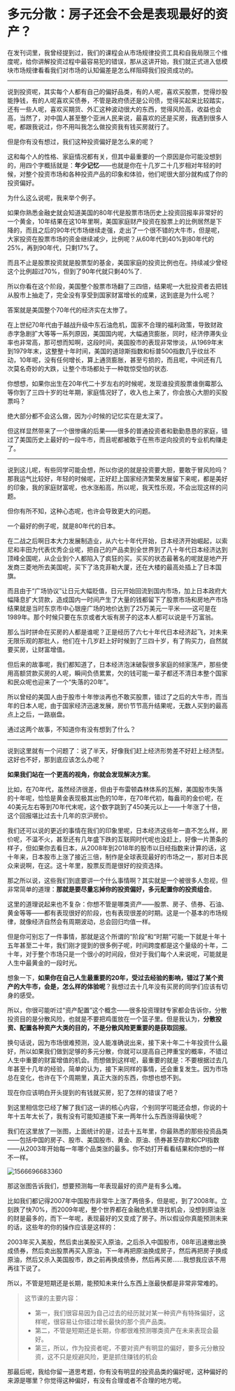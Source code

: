 # 多元分散：房子还会不会是表现最好的资产？

在发刊词里，我曾经提到过，我们的课程会从市场规律投资工具和自我局限三个维度呢，给你讲解投资过程中最容易犯的错误，那从这讲开始，我们就正式进入低模块市场规律看看我们对市场的认知偏差是怎么样阻碍我们投资成功的。

---

说到投资呢，其实每个人都有自己的偏好品类，有的人呢，喜欢买股票，觉得炒股能挣钱，有的人呢喜欢买债券，不管是政府债还是公司债，觉得买起来比较踏实，还有一些人呢，喜欢买期货、外汇这种波动很大的东西，觉得风险高，收益也会高，当然了，对中国人甚至整个亚洲人民来说，最喜欢的还是买房，我遇到很多人呢，都跟我说过，你不用叫我怎么做投资我有钱买房就行了。

但是你有没有想过，我们这种投资偏好是怎么来的呢？

这和每个人的性格、家庭情况都有关，但其中最重要的一个原因是你可能没想到的，用四个字概括就是：**年少记忆**——也就是你在十几岁二十几岁相对年轻的时候，对整个投资市场和各种投资产品的印象和体验，他们呢很大部分就构成了你的投资偏好。

为什么这么说呢，我来举个例子。

如果你熟悉金融史就会知道美国的80年代是股票市场历史上投资回报率非常好的一个黄金，10年结果在这10年里啊，美国家庭财产投资在股票上的比例居然是下降的，而且之后的90年代市场继续走强，走出了一个很不错的大牛市，但是呢，大家投资在股票市场的资金继续减少，比例呢？从60年代到40%到80年代的25%，再到90年代，只剩17%了。

而且不止是股票投资就是股票型的基金，美国家庭的投资比例也在。持续减少曾经这个比例超过70%，但到了90年代就只剩40%了.

所以你看在这个阶段，美国整个股票市场翻了三四倍，结果呢一大批投资者去把钱从股市上抽走了，完全没有享受到国家财富增长的成果，这到底是为什么呢？

答案就是美国整个70年代的经济实在太惨了。

在上世纪70年代由于越战升级中东石油危机，国家不合理的福利政策，导致财政赤字急剧扩大等等一系列原因，美国国内呢，大幅通货膨胀，同时，经济停滞失业率也非常高，那可想而知啊，这段时间，美国股市的表现非常惨淡，从1969年末到1979年末，这整整十年时间，美国的道琼斯指数和标普500指数几乎纹丝不动，10年呢，没有任何增长，算上通货膨胀，甚至亏损的，而且呢，中间还有几次莫名奇妙的大跌，让整个市场都处于一种耽惊受怕的状态.

你想想，如果你出生在20年代二十岁左右的时候呢，发现谁投资股票谁倒霉那么等你到了三四十岁的壮年期，家庭情况好了，收入也上来了，你会放心大胆的买股票吗？

绝大部分都不会这么做，因为小时候的记忆实在是太深了。

但这样显然带来了一个很惨痛的后果——很多的普通投资者和勤勤恳恳的家庭，错过了美国历史上最好的一段牛市，而且呢都被敢于在熊市逆向投资的专业机构赚走了。

---

说到这儿呢，有些同学可能会想，所以你说的就是投资要大胆，要敢于冒风险吗？那我运气比较好，年轻的时候呢，正好赶上国家经济繁荣发展留下来呢，都是美好的印象，我的家庭财富呢，也水涨船高，所以呢，我天性乐观，不会出现这样的问题。

但你有所不知，这种心态呢，也许会导致更大的问题。

一个最好的例子呢，就是80年代的日本。

在二战之后啊日本大力发展制造业，从六七十年代开始，日本经济开始崛起，以索尼和丰田为代表优秀企业呢，把自己的产品卖到全世界到了八十年代日本经济达到顶峰全国呢，从企业到个人都陷入了疯狂的买。买买的状态最著名的呢就是地产开发商三菱地所去美国呢，买下了洛克菲勒大厦，还在大楼的最高处插上了日本国旗。

而且由于“广场协议”让日元大幅贬值，日元开始回流到国内市场，加上日本政府大幅降息扩大贷款，造成国内一时间产生了大量的钱都留下了股票市场和房地产市场结果就是当时东京市中心银座广场的地价达到了25万美元一平米——这可是在1989年。那个时候只要在东京或者大坂有房子的这本人都可以说是千万富翁。

那么当时拼命在买房的人都是谁呢？正是经历了六七十年代日本经济起飞，对未来无限乐观的那批人，他们在十几岁赶上好时候到了三四十岁，有了购买力，自然就要买房，让财富增值。

但后来的故事呢，我们都知道了，日本经济泡沫破裂很多家庭的倾家荡产，那些使用高额贷款买房的人呢，瞬间负债累累，欠的钱可能一辈子都还不清日本整个国家和民众呢也迎来了一个“失落的20年”。

所以曾经的美国人由于股市十年惨淡再也不敢买股票，错过了之后的大牛市，而当年的日本人呢，由于国家经济迅速发展，房价节节高升结果呢，无数人买到的最高点上之后，一路崩盘。

通过这两个故事，不知道你有没有想到了什么？

---

说到这里就有一个问题了：说了半天，好像我们赶上经济形势差不好赶上经济型。这好也不好，那到底应该怎么办呢？

**如果我们站在一个更高的视角，你就会发现解决方案**。

比如，在70年代，虽然经济很差，但由于布雷顿森林体系的瓦解，美国股市失落的十年呢，恰恰是黄金表现极其出色的10年，在70年代初，每盎司的金价呢，在40美元左右等到70年代末呢，这个数字跳到了450美元以上——十年涨了十倍，这个回报堪比过去十几年的京沪房价。

我们还可以说的更近的事情在我们的印象里呢，日本经济这些年一直不怎么样，房价呢，不温不火，甚至还有几年盛下跌的互联网时代呢也没赶上，好像一片萧条的样子，但如果你去看日本，从2008年到2018年的股市以日经指数来计算的话，这十年来，日本股市上涨了接近三倍，制作是全球表现最好的市场之一，那对日本民众来说啊，在这。这十年里，股票反而是很好的投资选择。

那之所以说，这些我们到底要讲一个什么事情啊？其实就是一个被很多人忽视，但非常简单的道理：**那就是要尽量忘掉你的投资偏好，多元配置你的投资组合**。

这里的道理说起来也不复杂：你想不管是哪类资产——股票、房子、债券、石油、黄金等等——都有表现很好的阶段，也有表现很差的时期。这是一个基本的市场规律，就像经济自然会有周期波动，总会回归均值一样。

但是你可别忘了一件事情，那就是这个所谓的“阶段”和“时期”可能一下就是十年十五年甚至二十年，我们刚才提到的很多例子呢，时间跨度都是这个量级的十年，二十年，对于整个市场只是一个很小的时间段，但对于我们每个人来说呢，可能就是人生中最黄金的一段时光。

想象一下，**如果你在自己人生最重要的20年，受过去经验的影响，错过了某个资产的大牛市，会是，怎么样的体验呢**？我想过去十几年没有买房的同学们应该有切身的感受。

所以，你很可能听过“资产配置”这个概念——很多投资理财专家都会告诉你，分散投资目的是分散风险，也就是不要把鸡蛋放在一个篮子里。但是我认为，**分散投资、配置各种资产大类的目的，不是分散风险更重要的是获取回报**。

换句话说，因为市场很难预测，没人能准确说出来，接下来十年二十年投资什么最好，所以如果我们做到足够的多元分散，你就可以提高自己押重宝的概率，不错过人生中重要的财富增值的机会。而想做到这样呢，最重要的就是：不要根据过去几年甚至十几年的经验，简单的认为，接下来同样的事情，还会重复发生。因为市场总在变化，也许在下个周期里，真正大涨的东西，你想也想不到。

现在你应该明白开头提到的有钱就买房，犯了怎样的错误了吧？

到这里相信您已经了解了我们这一讲的核心内容，个别同学可能还会想，你说的十年十五年太长了，我有没有可能知道接下来一两年什么东西涨得最快呢？

我们在这里放了一张图，上面统计的是，过去十五年里，你最熟悉的那些投资品类——包括中国的房子、股市、美国股市、黄金、原油、债券甚至存款和CPI指数——从2003年开始每一年哪个品类涨的最多。你不妨打开看看结果和你想的一样不一样。

![1566696683360](G:\Projects\gitbook\iget\zxy_grlc\charpter_003.assets\1566696683360.png)

那这张图告诉我们，想要预测每一年表现最好的资产是有多么难。

比如我们都记得2007年中国股市非常牛上涨了两倍多，但是呢，到了2008年。立刻跌了快70%，而2009年呢，整个世界都在金融危机里寻找机会，没想到原油涨的财是最多的，而下一年呢，表现最好的又变成了房子。所以假设你真能预测未来的话，这些年的你的操作应该是这样的：

2003年买入美股，然后卖出美股买入原油，之后杀入中国股市，08年迅速撤出换成债券，然后卖出股票再买入原油，下一年再把原油换成房子，然后再把房子换成原油，然后又杀入美国股市，跌之前再换成债券，然后再买房……我想我应该不用再往下说了。

所以，不管是短期还是长期，能预知未来什么东西上涨最快都是非常非常难的。

> 这节课的主要内容：
>
> * 第一，我们很容易因为自己过去的经历就对某一种资产有特殊偏好，这样呢，很容易让你错过增长最快的那个资产品类。
> * 第二，不管是短期还是长期，你都很难预测哪类资产在未来表现会最好。
> * 第三，所以，作为投资者呢，不要对资产有明显的偏好，要多元分散投资，这不只是规避风险，更是抓住赚钱的机会

那最后呢，我给你留一道思考题，你有没有明显的投资品类的偏好呢，这种偏好的来源是哪里？你觉得这种偏好，有没有合理或者不合理的地方呢。